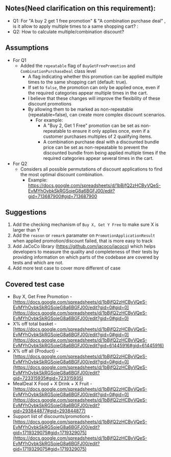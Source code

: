 ## Notes(Need clarification on this requirement):
- Q1: For "A buy 2 get 1 free promotion" & "A combination purchase deal" ,  is it allow to apply multiple times to a same shopping cart? :
- Q2: How to calculate multiple/combination discount? 

## Assumptions
- For Q1
  - Added the `repeatable` flag of  `BuyGetFreePromotion` and `CombinationPurchaseDeal` class level
    - A flag indicating whether this promotion can be applied multiple times to the same shopping cart (default: true).
    - If set to `false`, the promotion can only be applied once, even if the required categories appear multiple times in the cart.
    - I believe that these changes will improve the flexibility of these discount promotions
    - By allowing them to be marked as non-repeatable (repeatable=false), can create more complex discount scenarios.
      - For example:
        - A "Buy 2, Get 1 Free" promotion can be set as non-repeatable to ensure it only applies once, even if a customer purchases multiples of 2 qualifying items.
        - A combination purchase deal with a discounted bundle price can be set as non-repeatable to prevent the discounted bundle from being applied multiple times if the required categories appear several times in the cart.
- For Q2
  - Considers all possible permutations of discount applications to find the most optimal discount combination.
    - Example: https://docs.google.com/spreadsheets/d/1bBjfQ2zHCByVQeS-EvMYhOvbkSkRGSoieG8a6BGFJ00/edit?gid=713687900#gid=713687900

## Suggestions
1. Add the checking mechanism of `Buy X, Get Y Free` to make sure X is larger than Y
2. Add the `reason` or `remark` paramater on `PromotionApplicationResult` when applied promotion/discount failed, that is more easy to track
3. Add JaCoCo library (https://github.com/jacoco/jacoco) which helps developers to measure the quality and completeness of their tests by providing information on which parts of the codebase are covered by tests and which are not.
4. Add more test case to cover more different of case

## Covered test case
- Buy X, Get Free Promotion - [https://docs.google.com/spreadsheets/d/1bBjfQ2zHCByVQeS-EvMYhOvbkSkRGSoieG8a6BGFJ00/edit?gid=0#gid=0](https://docs.google.com/spreadsheets/d/1bBjfQ2zHCByVQeS-EvMYhOvbkSkRGSoieG8a6BGFJ00/edit?gid=0#gid=0)
- X% off total basket - [https://docs.google.com/spreadsheets/d/1bBjfQ2zHCByVQeS-EvMYhOvbkSkRGSoieG8a6BGFJ00/edit?gid=0#gid=0](https://docs.google.com/spreadsheets/d/1bBjfQ2zHCByVQeS-EvMYhOvbkSkRGSoieG8a6BGFJ00/edit?gid=61445916#gid=61445916)
- X% off all {Product} - [https://docs.google.com/spreadsheets/d/1bBjfQ2zHCByVQeS-EvMYhOvbkSkRGSoieG8a6BGFJ00/edit?gid=0#gid=0](https://docs.google.com/spreadsheets/d/1bBjfQ2zHCByVQeS-EvMYhOvbkSkRGSoieG8a6BGFJ00/edit?gid=723315935#gid=723315935)
- MealDeal X Food  + X Drink  + X Fruit - [https://docs.google.com/spreadsheets/d/1bBjfQ2zHCByVQeS-EvMYhOvbkSkRGSoieG8a6BGFJ00/edit?gid=0#gid=0](https://docs.google.com/spreadsheets/d/1bBjfQ2zHCByVQeS-EvMYhOvbkSkRGSoieG8a6BGFJ00/edit?gid=293844877#gid=293844877)
- Support list of discounts/promotions  - [https://docs.google.com/spreadsheets/d/1bBjfQ2zHCByVQeS-EvMYhOvbkSkRGSoieG8a6BGFJ00/edit?gid=1719329075#gid=1719329075](https://docs.google.com/spreadsheets/d/1bBjfQ2zHCByVQeS-EvMYhOvbkSkRGSoieG8a6BGFJ00/edit?gid=1719329075#gid=1719329075)
